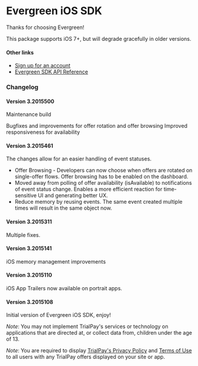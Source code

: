 Evergreen iOS SDK
================

Thanks for choosing Evergreen!

This package supports iOS 7+, but will degrade gracefully in older versions.

#### Other links

- [Sign up for an account](https://merchant.trialpay.com/register/?t=mb)
- [Evergreen SDK API Reference](http://help.trialpay.com/docs3/iOS/index.html)

### Changelog

#### Version 3.2015500

Maintenance build

Bugfixes and improvements for offer rotation and offer browsing
Improved responsiveness for availability

#### Version 3.2015461

The changes allow for an easier handling of event statuses. 

* Offer Browsing - Developers can now choose when offers are rotated on single-offer flows. Offer browsing has to be enabled on the dashboard.
* Moved away from polling of offer availability (isAvailable) to notifications of event status change. Enables a more efficient reaction for time-sensitive UI and generating better UX.
* Reduce memory by reusing events. The same event created multiple times will result in the same object now.

#### Version 3.2015311

Multiple fixes.

#### Version 3.2015141

iOS memory management improvements

#### Version 3.2015110

iOS App Trailers now available on portrait apps.

#### Version 3.2015108

Initial version of Evergreen iOS SDK, enjoy!

*Note*: You may not implement TrialPay's services or technology on applications that are directed at, or collect data from, children under the age of 13.

*Note*: You are required to display [TrialPay's Privacy Policy](http://www.trialpay.com/legal/privacy-policy/) and [Terms of Use](http://www.trialpay.com/legal/terms/) to all users with any TrialPay offers displayed on your site or app.

